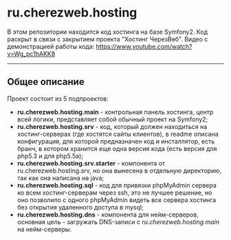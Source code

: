 ru.cherezweb.hosting
===================
В этом репозитории находится код хостинга на базе Symfony2.
Код раскрыт в связи с закрытием проекта "Хостинг ЧерезВеб".
Видео с демонстрацией работы кода: https://www.youtube.com/watch?v=Wg_pc1hAKK8

----------

Общее описание
-------------
Проект состоит из 5 подпроектов:

 - **ru.cherezweb.hosting.main** - контрольная панель хостинга, центр всей логики, представляет собой обычный проект на Symfony2;
 - **ru.cherezweb.hosting.srv** - код, который должен находиться на хостинг-серверах (где хостятся сайты клиентов), в readme описана конфигурация, для которой предназначен код и инсталлятор, есть бранч, в котором хранится еще одна версия кода (есть версия для php5.3 и для php5.5a);
 - **ru.cherezweb.hosting.srv.starter** - компонента от ru.cherezweb.hosting.srv, но она вынесена в отдельную директорию, так как она написана на java;
 - **ru.cherezweb.hosting.sql** - код для привязки phpMyAdmin сервера ко всем хостинг-серверам через ssh, это не лучшее решение, но оно позволило с одного phpMyAdmin видеть все сервера хостинга без открытия удаленного доступа в mysql;
 - **ru.cherezweb.hosting.dns** - компонента для нейм-серверов, основная цель - загружать DNS-записи с *ru.cherezweb.hosting.main* на нейм-серверы.



